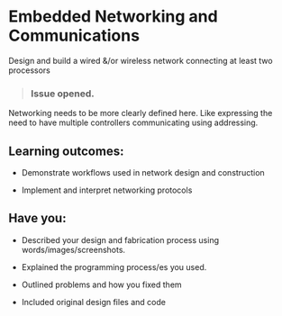 # Embedded Networking and Communications
Design and build a wired &/or wireless network connecting at least two processors

> ### Issue opened.
Networking needs to be more clearly defined here. Like expressing the need to have multiple controllers communicating using addressing.

## Learning outcomes:
* Demonstrate workflows used in network design and construction

* Implement and interpret networking protocols

## Have you:
* Described your design and fabrication process using words/images/screenshots.  

* Explained the programming process/es you used.

* Outlined problems and how you fixed them

* Included original design files and code
